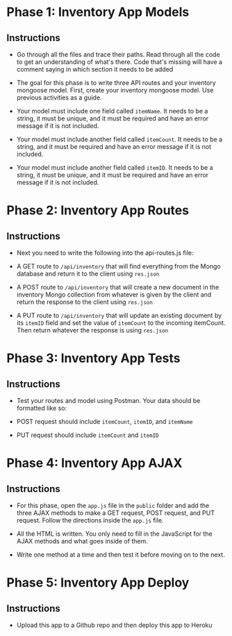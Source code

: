 # Phase 1: Inventory App Models

## Instructions

* Go through all the files and trace their paths. Read through all the code to get an understanding of what's there. Code that's missing will have a comment saying in which section it needs to be added

* The goal for this phase is to write three API routes and your inventory mongoose model. First, create your inventory mongoose model. Use previous activities as a guide.

* Your model must include one field called `itemName`. It needs to be a string, it must be unique, and it must be required and have an error message if it is not included.

* Your model must include another field called `itemCount`. It needs to be a string, and it must be required and have an error message if it is not included.

* Your model must include another field called `itemID`. It needs to be a string, it must be unique, and it must be required and have an error message if it is not included.
    
    
# Phase 2: Inventory App Routes
    
## Instructions
    
* Next you need to write the following into the api-routes.js file:
    
* A GET route to `/api/inventory` that will find everything from the Mongo database and return it to the client using `res.json`
    
* A POST route to `/api/inventory` that will create a new document in the inventory Mongo collection from whatever is given by the client and return the response to the client using `res.json`
    
* A PUT route to `/api/inventory` that will update an existing document by its `itemID` field and set the value of `itemCount` to the incoming itemCount. Then return whatever the response is using `res.json`


# Phase 3: Inventory App Tests
    
## Instructions
    
* Test your routes and model using Postman. Your data should be formatted like so:
    
* POST request should include `itemCount`, `itemID`, and `itemName`
    
* PUT request should include `itemCount` and `itemID`


# Phase 4: Inventory App AJAX
    
## Instructions
    
* For this phase, open the `app.js` file in the `public` folder and add the three AJAX methods to make a GET request, POST request, and PUT request. Follow the directions inside the `app.js` file.
    
* All the HTML is written. You only need to fill in the JavaScript for the AJAX methods and what goes inside of them.
    
* Write one method at a time and then test it before moving on to the next.


# Phase 5: Inventory App Deploy
    
## Instructions
    
* Upload this app to a Github repo and then deploy this app to Heroku
